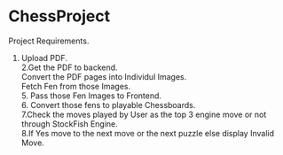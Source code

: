 # ChessProject
Project Requirements. 
1. Upload PDF.<br>2.Get the PDF to backend.<br>Convert the PDF pages into Individul Images. <br>Fetch Fen from those Images. <br>5. Pass those Fen Images to Frontend.<br>6. Convert those fens to playable Chessboards. <br>7.Check the moves played by User as the top 3 engine move or not through StockFish Engine. <br>8.If Yes move to the next move or the next puzzle else display Invalid Move. <br>


